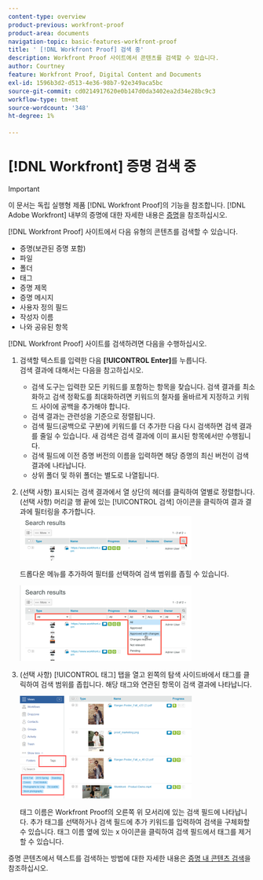 ```yaml
---
content-type: overview
product-previous: workfront-proof
product-area: documents
navigation-topic: basic-features-workfront-proof
title: ' [!DNL Workfront Proof] 검색 중'
description: Workfront Proof 사이트에서 콘텐츠를 검색할 수 있습니다.
author: Courtney
feature: Workfront Proof, Digital Content and Documents
exl-id: 1596b3d2-d513-4e36-98b7-92e349aca5bc
source-git-commit: cd0214917620e0b147d0da3402ea2d34e28bc9c3
workflow-type: tm+mt
source-wordcount: '348'
ht-degree: 1%

---
```


# [!DNL Workfront] 증명 검색 중

>[!IMPORTANT]
>
>이 문서는 독립 실행형 제품 [!DNL Workfront Proof]의 기능을 참조합니다. [!DNL Adobe Workfront] 내부의 증명에 대한 자세한 내용은 [증명](../../../review-and-approve-work/proofing/proofing.md)을 참조하십시오.

[!DNL Workfront Proof] 사이트에서 다음 유형의 콘텐츠를 검색할 수 있습니다.

* 증명(보관된 증명 포함)
* 파일
* 폴더
* 태그
* 증명 제목
* 증명 메시지
* 사용자 정의 필드
* 작성자 이름
* 나와 공유된 항목

[!DNL Workfront Proof] 사이트를 검색하려면 다음을 수행하십시오.

1. 검색할 텍스트를 입력한 다음 **[!UICONTROL Enter]**&#x200B;를 누릅니다.\
   검색 결과에 대해서는 다음을 참고하십시오.

   * 검색 도구는 입력한 모든 키워드를 포함하는 항목을 찾습니다. 검색 결과를 최소화하고 검색 정확도를 최대화하려면 키워드의 철자를 올바르게 지정하고 키워드 사이에 공백을 추가해야 합니다.
   * 검색 결과는 관련성을 기준으로 정렬됩니다.
   * 검색 필드(공백으로 구분)에 키워드를 더 추가한 다음 다시 검색하면 검색 결과를 줄일 수 있습니다. 새 검색은 검색 결과에 이미 표시된 항목에서만 수행됩니다.
   * 검색 필드에 이전 증명 버전의 이름을 입력하면 해당 증명의 최신 버전이 검색 결과에 나타납니다.
   * 상위 폴더 및 하위 폴더는 별도로 나열됩니다.

1. (선택 사항) 표시되는 검색 결과에서 열 상단의 헤더를 클릭하여 열별로 정렬합니다. (선택 사항) 머리글 행 끝에 있는 [!UICONTROL 검색] 아이콘을 클릭하여 결과 결과에 필터링을 추가합니다. ![Search_filter_in_Search_results.png](assets/search-filter-in-search-results-350x90.png)

   드롭다운 메뉴를 추가하여 필터를 선택하여 검색 범위를 좁힐 수 있습니다.

   ![Search_filter_boxes_appear_in_Search_results.png](assets/search-filter-boxes-appear-in-search-results-350x154.png)

1. (선택 사항) [!UICONTROL 태그] 탭을 열고 왼쪽의 탐색 사이드바에서 태그를 클릭하여 검색 범위를 좁힙니다. 해당 태그와 연관된 항목이 검색 결과에 나타납니다.

   ![Searching_by_tag.png](assets/searching-by-tag-350x209.png)

   태그 이름은 Workfront Proof의 오른쪽 위 모서리에 있는 검색 필드에 나타납니다. 추가 태그를 선택하거나 검색 필드에 추가 키워드를 입력하여 검색을 구체화할 수 있습니다. 태그 이름 옆에 있는 x 아이콘을 클릭하여 검색 필드에서 태그를 제거할 수 있습니다.

증명 콘텐츠에서 텍스트를 검색하는 방법에 대한 자세한 내용은 [증명 내 콘텐츠 검색](../../../review-and-approve-work/proofing/reviewing-proofs-within-workfront/review-a-proof/search-in-a-proof.md)을 참조하십시오.

